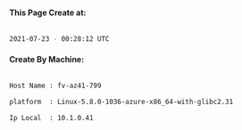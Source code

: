 
   
#### This Page Create at:

```bash

2021-07-23 - 00:28:12 UTC

```

#### Create By Machine:

```bash

Host Name : fv-az41-799

platform  : Linux-5.8.0-1036-azure-x86_64-with-glibc2.31

Ip Local  : 10.1.0.41

```

